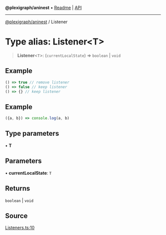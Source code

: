 **@plexigraph/aninest** • [Readme](../README.md) \| [API](../globals.md)

***

[@plexigraph/aninest](../README.md) / Listener

# Type alias: Listener\<T\>

> **Listener**\<`T`\>: (`currentLocalState`) => `boolean` \| `void`

## Example

```ts
() => true // remove listener
() => false // keep listener
() => {} // keep listener
```

## Example

```ts
({a, b}) => console.log(a, b)
```

## Type parameters

• **T**

## Parameters

• **currentLocalState**: `T`

## Returns

`boolean` \| `void`

## Source

[Listeners.ts:10](https://github.com/plexigraph/aninest/blob/b607a0c/src/Listeners.ts#L10)
